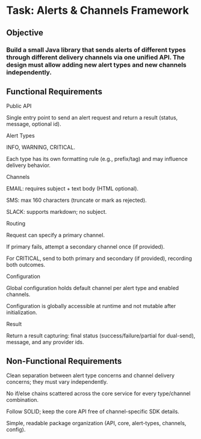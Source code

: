 # Task: Alerts & Channels Framework
## Objective
### Build a small Java library that sends alerts of different types through different delivery channels via one unified API. The design must allow adding new alert types and new channels independently.

## Functional Requirements
Public API

Single entry point to send an alert request and return a result (status, message, optional id).

Alert Types

INFO, WARNING, CRITICAL.

Each type has its own formatting rule (e.g., prefix/tag) and may influence delivery behavior.

Channels

EMAIL: requires subject + text body (HTML optional).

SMS: max 160 characters (truncate or mark as rejected).

SLACK: supports markdown; no subject.

Routing

Request can specify a primary channel.

If primary fails, attempt a secondary channel once (if provided).

For CRITICAL, send to both primary and secondary (if provided), recording both outcomes.

Configuration

Global configuration holds default channel per alert type and enabled channels.

Configuration is globally accessible at runtime and not mutable after initialization.

Result

Return a result capturing: final status (success/failure/partial for dual-send), message, and any provider ids.

## Non-Functional Requirements
Clean separation between alert type concerns and channel delivery concerns; they must vary independently.

No if/else chains scattered across the core service for every type/channel combination.

Follow SOLID; keep the core API free of channel-specific SDK details.

Simple, readable package organization (API, core, alert-types, channels, config).
